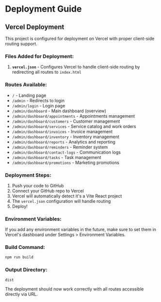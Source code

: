 # Deployment Guide

## Vercel Deployment

This project is configured for deployment on Vercel with proper client-side routing support.

### Files Added for Deployment:

1. **`vercel.json`** - Configures Vercel to handle client-side routing by redirecting all routes to `index.html`

### Routes Available:

- `/` - Landing page
- `/admin` - Redirects to login
- `/admin/login` - Login page
- `/admin/dashboard` - Main dashboard (overview)
- `/admin/dashboard/appointments` - Appointments management
- `/admin/dashboard/customers` - Customer management
- `/admin/dashboard/services` - Service catalog and work orders
- `/admin/dashboard/invoices` - Invoice management
- `/admin/dashboard/inventory` - Inventory management
- `/admin/dashboard/reports` - Analytics and reporting
- `/admin/dashboard/reminders` - Reminder system
- `/admin/dashboard/contact-logs` - Communication logs
- `/admin/dashboard/tasks` - Task management
- `/admin/dashboard/promotions` - Marketing promotions

### Deployment Steps:

1. Push your code to GitHub
2. Connect your GitHub repo to Vercel
3. Vercel will automatically detect it's a Vite React project
4. The `vercel.json` configuration will handle routing
5. Deploy!

### Environment Variables:

If you add any environment variables in the future, make sure to set them in Vercel's dashboard under Settings > Environment Variables.

### Build Command:
```bash
npm run build
```

### Output Directory:
```
dist
```

The deployment should now work correctly with all routes accessible directly via URL.
